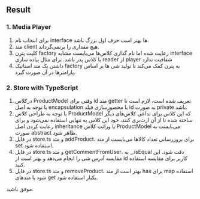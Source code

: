 ## Result

### 1. Media Player
1. برای انتخاب نام interface ها بهتر است حرف اول بزرگ باشد.
2. متد client هیچ مقداری را برنمی‌گرداند.
3. کلیت پترن factory رعایت شده اما نام گذاری کلاس‌ها می‌بایست مشابه interface یا کلاس پدر باشد. برای مثال پیاده سازی reader از player شفافیت ندارد
4. داشتن یک متد استاتیک factory به پترن کمک می‌کند تا تولید شی ها بر اساس پارامترها در آن صورت گیرد.

### 2. Store with TypeScript
1. درکلاس ProductModel وقتی برای id متد getter تعریف شده است، لازم است تا با توجه به اصل encapsulation یا محصورسازی فیلد id به صورت private باشد.
2. با توجه به طراحی کلاس ProductModel که این کلاس برای تداعی کلاس‌های دیگر ساخته شده تا از آن ارث‌بری کنند، خود این کلاس به تنهایی استفاده نمی‌شود و برای رعایت کردن اصل inheritance یا وراثت کلاس ProductModel می‌بایست به صورت abstract ظاهر شود.
3. در فایل store.ts و متد addProduct، برای بروزرسانی تعداد کالا‌ها می‌بایست از متد set استفاده شود.
4. در فایل store.ts و متد getCommentFromUser، به _.isEqual دقت شود. این مقایسه آدرس شی را انجام می‌دهد و بهتر است از id کاربر برای مقایسه استفاده کنید.
5. در فایل store.ts و متد removeProduct، بهتر است از متد has برای map استفاده شود یا متد‌های get یکبار استفاده شود.

موفق باشید.